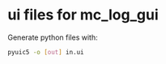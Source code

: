 ui files for mc_log_gui
=======================

Generate python files with:

```bash
pyuic5 -o [out] in.ui
```
